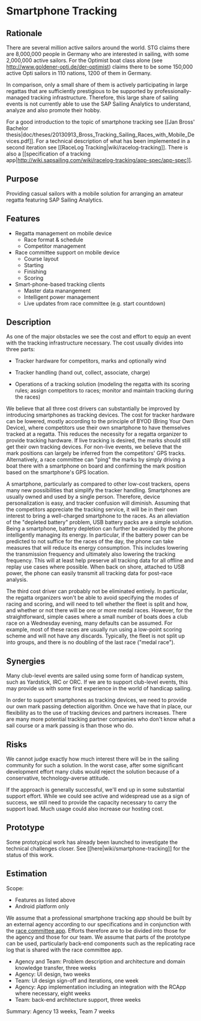 # Smartphone Tracking

## Rationale
There are several million active sailors around the world. STG claims there are 8,000,000 people in Germany who are interested in sailing, with some 2,000,000 active sailors. For the Optimist boat class alone (see http://www.goldener-opti.de/der-optimist) claims there to be some 150,000 active Opti sailors in 110 nations, 1200 of them in Germany.

In comparison, only a small share of them is actively participating in large regattas that are sufficiently prestigious to be supported by professionally-managed tracking infrastructure. Therefore, this large share of sailing events is not currently able to use the SAP Sailing Analytics to understand, analyze and also promote their hobby.

For a good introduction to the topic of smartphone tracking see [[Jan Bross' Bachelor thesis|doc/theses/20130913_Bross_Tracking_Sailing_Races_with_Mobile_Devices.pdf]]. For a technical description of what has been implemented in a second iteration see [[RaceLog Tracking|wiki/racelog-tracking]]. There is also a [[specification of a tracking app|http://wiki.sapsailing.com/wiki/racelog-tracking/app-spec/app-spec]].

## Purpose

Providing casual sailors with a mobile solution for arranging an amateur regatta featuring SAP Sailing Analytics.

## Features

* Regatta management on mobile device
    * Race format & schedule
    * Competitor management
* Race committee support on mobile device
    * Course layout
    * Starting
    * Finishing
    * Scoring
* Smart-phone-based tracking clients
    * Master data manangement
    * Intelligent power management
    * Live updates from race committee (e.g. start countdown)

## Description
As one of the major obstacles we see the cost and effort to equip an event with the tracking infrastructure necessary. The cost usually divides into three parts:

* Tracker hardware for competitors, marks and optionally wind

* Tracker handling (hand out, collect, associate, charge)

* Operations of a tracking solution (modeling the regatta with its scoring rules; assign competitors to races; monitor and maintain tracking during the races)

We believe that all three cost drivers can substantially be improved by introducing smartphones as tracking devices. The cost for tracker hardware can be lowered, mostly according to the principle of BYOD (Bring Your Own Device), where competitors use their own smartphone to have themselves tracked at a regatta. This reduces the necessity for a regatta organizer to provide tracking hardware. If live tracking is desired, the marks should still get their own tracking devices. For non-live events, we believe that the mark positions can largely be inferred from the competitors' GPS tracks. Alternatively, a race committee can "ping" the marks by simply driving a boat there with a smartphone on board and confirming the mark position based on the smartphone's GPS location.

A smartphone, particularly as compared to other low-cost trackers, opens many new possibilities that simplify the tracker handling. Smartphones are usually owned and used by a single person. Therefore, device personalization is easy, and tracker confusion will diminish. Assuming that the competitors appreciate the tracking service, it will be in their own interest to bring a well-charged smartphone to the races. As an alleviation of the "depleted battery" problem, USB battery packs are a simple solution. Being a smartphone, battery depletion can further be avoided by the phone intelligently managing its energy. In particular, if the battery power can be predicted to not suffice for the races of the day, the phone can take measures that will reduce its energy consumption. This includes lowering the transmission frequency and ultimately also lowering the tracking frequency. This will at least help preserve all tracking data for all offline and replay use cases where possible. When back on shore, attached to USB power, the phone can easily transmit all tracking data for post-race analysis.

The third cost driver can probably not be eliminated entirely. In particular, the regatta organizers won't be able to avoid specifying the modes of racing and scoring, and will need to tell whether the fleet is split and how, and whether or not there will be one or more medal races. However, for the straightforward, simple cases where a small number of boats does a club race on a Wednesday evening, many defaults can be assumed. For example, most of these races are usually run using a low-point scoring scheme and will not have any discards. Typically, the fleet is not split up into groups, and there is no doubling of the last race ("medal race").

## Synergies

Many club-level events are sailed using some form of handicap system, such as Yardstick, IRC or ORC. If we are to support club-level events, this may provide us with some first experience in the world of handicap sailing.

In order to support smartphones as tracking devices, we need to provide our own mark passing detection algorithm. Once we have that in place, our flexibility as to the use of tracking devices and partners increases. There are many more potential tracking partner companies who don't know what a sail course or a mark passing is than those who do.

## Risks

We cannot judge exactly how much interest there will be in the sailing community for such a solution. In the worst case, after some significant development effort many clubs would reject the solution because of a conservative, technology-averse attitude.

If the approach is generally successful, we'll end up in some substantial support effort. While we could see active and widespread use as a sign of success, we still need to provide the capacity necessary to carry the support load. Much usage could also increase our hosting cost.

## Prototype

Some prototypical work has already been launched to investigate the technical challenges closer. See [[here|wiki/smartphone-tracking]] for the status of this work.

## Estimation

Scope:
* Features as listed above
* Android platform only


We assume that a professional smartphone tracking app should be built by an external agency according to our specifications and in conjunction with the [race committee app](http://wiki.sapsailing.com/wiki/planning/businesscases/racecommitteeapp). Efforts therefore are to be divided into those for the agency and those for our team. We assume that parts of the prototype can be used, particularly back-end components such as the replicating race log that is shared with the race committee app.

 * Agency and Team: Problem description and architecture and domain knowledge transfer, three weeks
 * Agency: UI design, two weeks
 * Team: UI design sign-off and iterations, one week
 * Agency: App implementation including an integration with the RCApp where necessary, eight weeks
 * Team: back-end architecture support, three weeks

Summary: Agency 13 weeks, Team 7 weeks